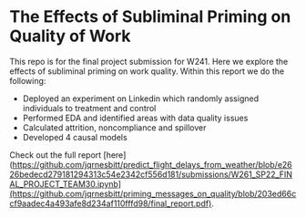 # The Effects of Subliminal Priming on Quality of Work

This repo is for the final project submission for W241. Here we explore the effects of subliminal priming on work quality. Within this report we do the following:

 - Deployed an experiment on Linkedin which randomly assigned individuals to treatment and control
 - Performed EDA and identified areas with data quality issues
 - Calculated attrition, noncompliance and spillover
 - Developed 4 causal models

Check out the full report [here](https://github.com/jqrnesbitt/predict_flight_delays_from_weather/blob/e2626bedecd279181294313c54e2342cf556d181/submissions/W261_SP22_FINAL_PROJECT_TEAM30.ipynb](https://github.com/jqrnesbitt/priming_messages_on_quality/blob/203ed66ccf9aadec4a493afe8d234af110fffd98/final_report.pdf).
